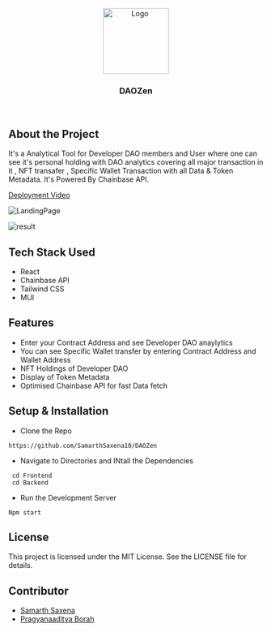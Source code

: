 <p align="center">
    <img src="https://iili.io/JfTwlFn.webp" alt="Logo" width="130" >
  </a>

  <h3 align="center">DAOZen</h3>

</p>

<br/>

## About the Project

It's a Analytical Tool for Developer DAO members and User where one can see it's personal holding with DAO analytics covering all major transaction in it , NFT transafer , Specific Wallet Transaction with all Data & Token Metadata. It's Powered By Chainbase API.

[Deployment Video]( https://www.loom.com/share/5a85eee3a4ff4e79bf7f76514b561874?sid=4925a21f-0e8e-4778-a45c-b61d85c3c412)

![LandingPage](https://iili.io/JfTjUBt.png)

![result](https://iili.io/JfTj8QI.png)

## Tech Stack Used

- React
- Chainbase API
- Tailwind CSS
- MUI

## Features

- Enter your Contract Address and see Developer DAO anaylytics
- You can see Specific Wallet transfer by entering Contract Address and Wallet Address
- NFT Holdings of Developer DAO
- Display of Token Metadata
- Optimised Chainbase API for fast Data fetch

## Setup & Installation

- Clone the Repo

```
https://github.com/SamarthSaxena10/DAOZen
```

- Navigate to Directories and INtall the Dependencies

```
 cd Frontend
 cd Backend
```

- Run the Development Server

```
Npm start
```

## License

This project is licensed under the MIT License. See the LICENSE file for details.

## Contributor

- [Samarth Saxena](https://github.com/SamarthSaxena10)
- [Pragyanaaditya Borah](https://github.com/pragyan69)
